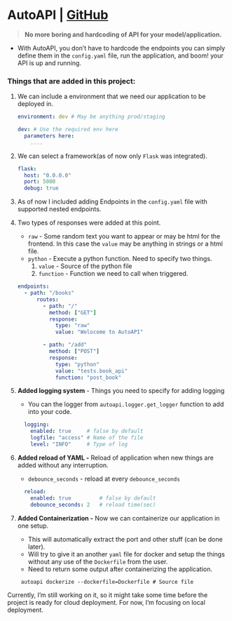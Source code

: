 # AutoAPI | [GitHub](https://github.com/uddithmachiraju/AutoAPI)

> **No more boring and hardcoding of API for your model/application.**

- With AutoAPI, you don’t have to hardcode the endpoints you can simply define them in the `config.yaml` file, run the application, and boom! your API is up and running.

### Things that are added in this project:

1. We can include a environment that we need our application to be deployed in.
    
    ```yaml
    environment: dev # May be anything prod/staging
    
    dev: # Use the required env here
      parameters here:
        ....
    ```
    
2. We can select a framework(as of now only `Flask` was integrated).
    
    ```yaml
    flask:
      host: "0.0.0.0"
      port: 5000
      debug: true
    ```
    
3. As of now I included adding Endpoints in the `config.yaml` file with supported nested endpoints.
4. Two types of responses were added at this point.
    - `raw` - Some random text you want to appear or may be html for the frontend. In this case the `value`  may be anything in strings or a html file.
    - `python` - Execute a python function. Need to specify two things.
        1. `value` - Source of the python file
        2. `function` - Function we need to call when triggered.
    
    ```yaml
    endpoints:
      - path: "/books"
          routes: 
            - path: "/" 
              method: ["GET"]
              response: 
                type: "raw"
                value: "Welocome to AutoAPI"
    
            - path: "/add"
              method: ["POST"]
              response: 
                type: "python"
                value: "tests.book_api"
                function: "post_book"
    ```
4. **Added logging system** - Things you need to specify for adding logging
    - You can the logger from `autoapi.logger.get_logger`  function to add into your code.
    
    ```yaml
      logging:
        enabled: true     # false by default
        logfile: "access" # Name of the file
        level: "INFO"     # Type of log
    ```
    
5. **Added reload of YAML -** Reload of application when new things are added without any interruption.
    - `debounce_seconds` - reload at every `debounce_seconds`
    
    ```yaml
      reload:
        enabled: true         # false by default
        debounce_seconds: 2   # reload time(sec)
    ```
6. **Added Containerization -** Now we can containerize our application in one setup. 
    - This will automatically extract the port and other stuff (can be done later).
    - Will try to give it an another `yaml` file for docker and setup the things without any use of the `Dockerfile` from the user.
    - Need to return some output after containerizing the application.
    
    ```
     autoapi dockerize --dockerfile=Dockerfile # Source file
    ```

Currently, I’m still working on it, so it might take some time before the project is ready for cloud deployment. For now, I’m focusing on local deployment.